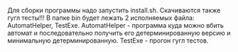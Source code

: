 Для сборки программы надо запустить install.sh. Скачиваются также гугл тесты!!! В папке bin будет лежать 2 исполняемых файла: AutomatHelper, TestExe.
AutomatHelper - программа куда можно вбить автомат и последовательно получить его детерминированную версию и минимальную детерминированную.
TestExe - прогон гугл тестов.